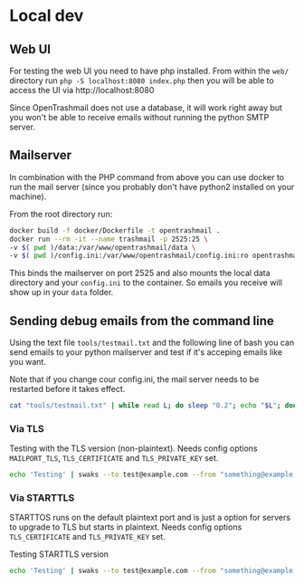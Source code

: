 # Local dev

## Web UI

For testing the web UI you need to have php installed. From within the `web/` directory run `php -S localhost:8080 index.php` then you will be able to access the UI via http://localhost:8080

Since OpenTrashmail does not use a database, it will work right away but you won't be able to receive emails without running the python SMTP server. 

## Mailserver

In combination with the PHP command from above you can use docker to run the mail server (since you probably don't have python2 installed on your machine).

From the root directory run:

```bash
docker build -f docker/Dockerfile -t opentrashmail .
docker run --rm -it --name trashmail -p 2525:25 \
-v $( pwd )/data:/var/www/opentrashmail/data \
-v $( pwd )/config.ini:/var/www/opentrashmail/config.ini:ro opentrashmail
```

This binds the mailserver on port 2525 and also mounts the local data directory and your `config.ini` to the container. So emails you receive will show up in your `data` folder.

## Sending debug emails from the command line

Using the text file `tools/testmail.txt` and the following line of bash you can send emails to your python mailserver and test if it's acceping emails like you want.

Note that if you change cour config.ini, the mail server needs to be restarted before it takes effect.

```bash
cat "tools/testmail.txt" | while read L; do sleep "0.2"; echo "$L"; done  | "nc" -C -v "localhost" "2525"
```

### Via TLS

Testing with the TLS version (non-plaintext).
Needs config options `MAILPORT_TLS`, `TLS_CERTIFICATE` and `TLS_PRIVATE_KEY` set.

```bash
echo 'Testing' | swaks --to test@example.com --from "something@example.com" --server localhost --port 465 -tlsc
```

### Via STARTTLS

STARTTOS runs on the default plaintext port and is just a option for servers to upgrade to TLS but starts in plaintext.
Needs config options `TLS_CERTIFICATE` and `TLS_PRIVATE_KEY` set.

Testing STARTTLS version
```bash
echo 'Testing' | swaks --to test@example.com --from "something@example.com" --server localhost -tlsc
```
